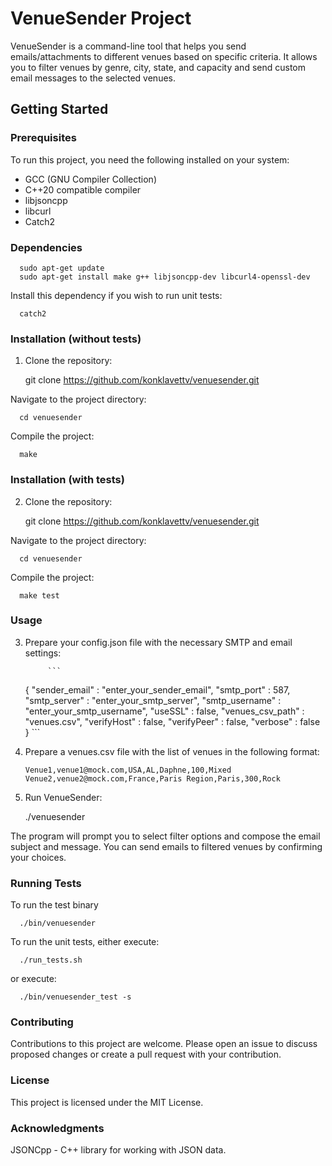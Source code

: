 # VenueSender Project

VenueSender is a command-line tool that helps you send emails/attachments to different venues based on specific criteria. It allows you to filter venues by genre, city, state, and capacity and send custom email messages to the selected venues.

## Getting Started

### Prerequisites

To run this project, you need the following installed on your system:

- GCC (GNU Compiler Collection)
- C++20 compatible compiler
- libjsoncpp
- libcurl
- Catch2

### Dependencies

      sudo apt-get update
      sudo apt-get install make g++ libjsoncpp-dev libcurl4-openssl-dev

Install this dependency if you wish to run unit tests:

      catch2

### Installation (without tests)

1. Clone the repository:

      git clone https://github.com/konklavettv/venuesender.git


Navigate to the project directory:

      cd venuesender

Compile the project:

      make


### Installation (with tests)

2. Clone the repository:

      git clone https://github.com/konklavettv/venuesender.git


Navigate to the project directory:

      cd venuesender

Compile the project:

      make test


### Usage

3. Prepare your config.json file with the necessary SMTP and email settings:
            
            ```
      {
      "sender_email" : "enter_your_sender_email",
      "smtp_port" : 587,
      "smtp_server" : "enter_your_smtp_server",
      "smtp_username" : "enter_your_smtp_username",
      "useSSL" : false,
      "venues_csv_path" : "venues.csv",
      "verifyHost" : false,
      "verifyPeer" : false,
      "verbose" : false
      }
            ```

4. Prepare a venues.csv file with the list of venues in the following format:

      ```
      Venue1,venue1@mock.com,USA,AL,Daphne,100,Mixed
      Venue2,venue2@mock.com,France,Paris Region,Paris,300,Rock
      ```


5. Run VenueSender:

      ./venuesender

The program will prompt you to select filter options and compose the email subject and message. You can send emails to filtered venues by confirming your choices.


### Running Tests

To run the test binary

      ./bin/venuesender 

To run the unit tests, either execute:

      ./run_tests.sh

or execute:

      ./bin/venuesender_test -s

### Contributing

Contributions to this project are welcome. Please open an issue to discuss proposed changes or create a pull request with your contribution.


### License

This project is licensed under the MIT License.


### Acknowledgments

JSONCpp - C++ library for working with JSON data.
